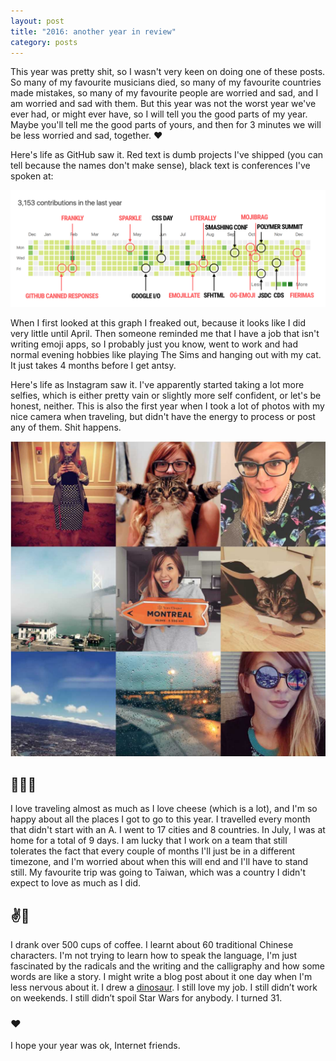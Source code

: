 ```yaml
---
layout: post
title: "2016: another year in review"
category: posts
---
```

This year was pretty shit, so I wasn't very keen on doing
one of these posts. So many of my favourite musicians died, so many of my
favourite countries made mistakes, so many of my favourite people are worried and
sad, and I am worried and sad with them. But this year was not the worst year
we've ever had, or might ever have, so I will tell
you the good parts of my year. Maybe you'll tell me the good parts of yours,
and then for 3 minutes we will be less worried and sad, together. ❤️

Here's life as GitHub saw it. Red text is dumb projects I've shipped (you can
  tell because the names don't make sense), black text is
conferences I've spoken at:

<img alt="2016 contribution graph with project and conferences markers"
src="/images/2016-review/github.png">

When I first looked at this graph I freaked out,
because it looks like I did very little until April. Then someone reminded me
that I have a job that isn't writing emoji apps, so I probably
just you know, went to work and had normal evening hobbies like playing The Sims
and hanging out with my cat. It just takes 4 months before I get antsy.

Here's life as Instagram saw it. I've apparently started taking a lot more
selfies, which is either pretty vain or slightly more self confident, or let's be
honest, neither. This is also the first year when I took a lot of photos with my nice camera
when traveling, but didn't have the energy to process or post any of them. Shit
happens.

<img alt="2016 contribution graph" src="/images/2016-review/instagram.png">

## 🛫✨🛬
I love traveling almost as much as I love cheese (which is a lot),
and I'm so happy about all the places I got to go to this
year. I travelled every month that didn't start with an A. I went to 17 cities
and 8 countries.
In July, I was at home for a total of 9 days. I am lucky that I work on a team
that still tolerates the fact that every couple of months I'll just be in a
different timezone, and I'm worried about when this will end and I'll have to stand still.
My favourite trip
was going to Taiwan, which was a country I didn't expect to love as
much as I did.

## ✌️🐼
I drank over 500 cups of coffee. I learnt about 60 traditional Chinese characters.
I'm not trying to learn how to speak the language, I'm just fascinated by the radicals and the writing and
the calligraphy and how some words are like a story. I might write a blog post
about it one day when I'm less nervous about it. I drew a [dinosaur](https://dribbble.com/shots/3168680-Polymerosaurus). I still love my job.
I still didn’t work on weekends. I still didn’t spoil Star Wars for anybody. I turned 31.

### ❤️
I hope your year was ok, Internet friends.
